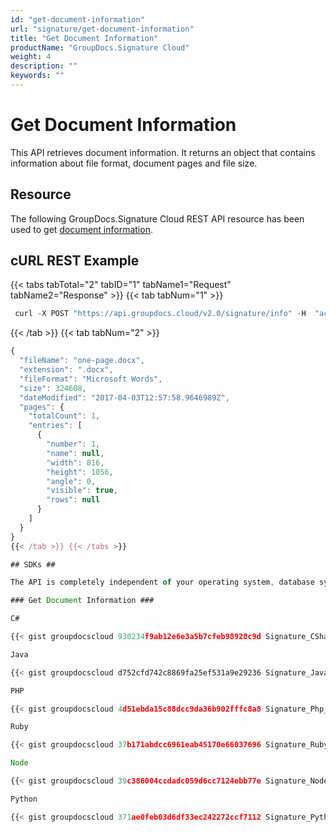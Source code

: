 ```yaml
---
id: "get-document-information"
url: "signature/get-document-information"
title: "Get Document Information"
productName: "GroupDocs.Signature Cloud"
weight: 4
description: ""
keywords: ""
---
```


# Get Document Information #

This API retrieves document information. It returns an object that contains information about file format, document pages and file size.

## Resource ##

The following GroupDocs.Signature Cloud REST API resource has been used to get [document information](https://apireference.groupdocs.cloud/signature/#/Info/GetInfo).

## cURL REST Example ##

{{< tabs tabTotal="2" tabID="1" tabName1="Request" tabName2="Response" >}} {{< tab tabNum="1" >}}

```javascript
 curl -X POST "https://api.groupdocs.cloud/v2.0/signature/info" -H  "accept: application/json" -H  "authorization: Bearer [Access Token]" -H  "Content-Type: application/json" -d "{  \"FileInfo\": {    \"FilePath\": \"Signaturedocs/one-page.docx\",    \"StorageName\": \"MyStorage\",    \"VersionId\": \"\",    \"Password\": \"\"  }}"
```

{{< /tab >}} {{< tab tabNum="2" >}}

```javascript
{
  "fileName": "one-page.docx",
  "extension": ".docx",
  "fileFormat": "Microsoft Words",
  "size": 324608,
  "dateModified": "2017-04-03T12:57:58.9646989Z",
  "pages": {
    "totalCount": 1,
    "entries": [
      {
        "number": 1,
        "name": null,
        "width": 816,
        "height": 1056,
        "angle": 0,
        "visible": true,
        "rows": null
      }
    ]
  }
}
{{< /tab >}} {{< /tabs >}}

## SDKs ##

The API is completely independent of your operating system, database system or development language. We provide and support API SDKs in many development languages in order to make it even easier to integrate. You can see our available SDKs list [here](https://github.com/groupdocs-signature-cloud).

### Get Document Information ###

C#

{{< gist groupdocscloud 930234f9ab12e6e3a5b7cfeb98928c9d Signature_CSharp_DocumentInfo_File.cs >}}

Java

{{< gist groupdocscloud d752cfd742c8869fa25ef531a9e29236 Signature_Java_DocumentInfo_File.java >}}

PHP

{{< gist groupdocscloud 4d51ebda15c88dcc9da36b902fffc8a8 Signature_Php_Get_Document_Information.php >}}

Ruby

{{< gist groupdocscloud 37b171abdcc6961eab45170e66037696 Signature_Ruby_Get_Document_Information.rb >}}

Node

{{< gist groupdocscloud 39c386004ccdadc059d6cc7124ebb77e Signature_Node_DocumentInfo_File.js >}}

Python

{{< gist groupdocscloud 371ae0feb03d6df33ec242272ccf7112 Signature_Python_DocumentInfo_File.py >}}
